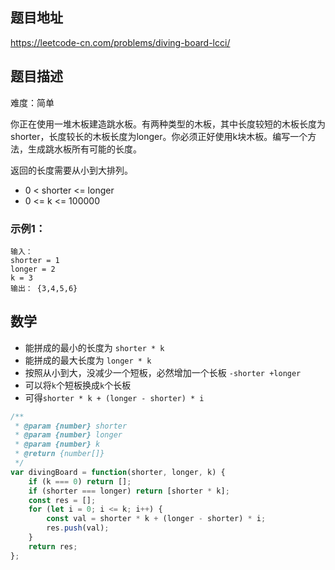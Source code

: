 ## 题目地址

https://leetcode-cn.com/problems/diving-board-lcci/

## 题目描述

难度：简单

你正在使用一堆木板建造跳水板。有两种类型的木板，其中长度较短的木板长度为shorter，长度较长的木板长度为longer。你必须正好使用k块木板。编写一个方法，生成跳水板所有可能的长度。

返回的长度需要从小到大排列。

- 0 < shorter <= longer
- 0 <= k <= 100000

### 示例1：

```
输入：
shorter = 1
longer = 2
k = 3
输出： {3,4,5,6}
```

## 数学

- 能拼成的最小的长度为 `shorter * k`
- 能拼成的最大长度为 `longer * k`
- 按照从小到大，没减少一个短板，必然增加一个长板 `-shorter +longer`
- 可以将`k`个短板换成`k`个长板
- 可得`shorter * k + (longer - shorter) * i`


```js
/**
 * @param {number} shorter
 * @param {number} longer
 * @param {number} k
 * @return {number[]}
 */
var divingBoard = function(shorter, longer, k) {
	if (k === 0) return [];
	if (shorter === longer) return [shorter * k];
	const res = [];
	for (let i = 0; i <= k; i++) {
		const val = shorter * k + (longer - shorter) * i;
		res.push(val);
	}
	return res;
};
```


